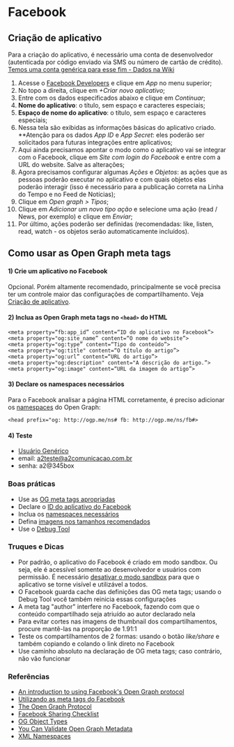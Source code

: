 # Facebook

## Criação de aplicativo 
Para a criação do aplicativo, é necessário uma conta de desenvolvedor (autenticada por código enviado via SMS ou número de cartão de crédito). [Temos uma conta genérica para esse fim - Dados na Wiki](http://wiki.a2/index.php/Senhas_da_A2_em_sites_e_aplicativos)

1. Acesse o [Facebook Developers](https://developers.facebook.com/) e clique em _App_ no menu superior;
2. No topo a direita, clique em _+Criar novo aplicativo_;
3. Entre com os dados especificados abaixo e clique em _Continuar_;
4. **Nome do aplicativo**: o título, sem espaço e caracteres especiais;
5. **Espaço de nome do aplicativo**: o título, sem espaço e caracteres especiais;
6. Nessa tela são exibidas as informações básicas do aplicativo criado. **Atenção para os dados _App ID_ e _App Secret_: eles poderão ser solicitados para futuras integrações entre aplicativos;
7. Aqui ainda precisamos apontar o modo como o aplicativo vai se integrar com o Facebook, clique em _Site com login do Facebook_ e entre com a URL do website. Salve as alterações;
8. Agora precisamos configurar algumas _Ações_ e _Objetos_: as ações que as pessoas poderão executar no aplicativo e com quais objetos elas poderão interagir (isso é necessário para a publicação correta na Linha do Tempo e no Feed de Notícias);
9. Clique em _Open graph > Tipos_;
10. Clique em _Adicionar um novo tipo ação_ e selecione uma ação (read / News, por exemplo) e clique em _Enviar_;
11. Por último, ações poderão ser definidas (recomendadas: like, listen, read, watch - os objetos serão automaticamente incluídos).

## Como usar as Open Graph meta tags
#### 1) Crie um aplicativo no Facebook
Opcional. Porém altamente recomendado, principalmente se você precisa ter um controle maior das configurações de compartilhamento. Veja [Criação de aplicativo](#cria%C3%A7%C3%A3o-de-aplicativo).

#### 2) Inclua as Open Graph meta tags no ```<head>``` do HTML

	<meta property=“fb:app_id” content=“ID do aplicativo no Facebook”>
	<meta property="og:site_name” content=“O nome do website”>
	<meta property="og:type” content=“Tipo do conteúdo”>
	<meta property="og:title" content=“O título do artigo”>
	<meta property="og:url” content=“URL do artigo”>
	<meta property="og:description" content="A descrição do artigo.”>
	<meta property="og:image" content=“URL da imagem do artigo”>

#### 3) Declare os namespaces necessários
Para o Facebook analisar a página HTML corretamente, é preciso adicionar os [namespaces](http://www.w3schools.com/xml/xml_namespaces.asp) do Open Graph:

	<head prefix="og: http://ogp.me/ns# fb: http://ogp.me/ns/fb#>

#### 4) Teste

* [Usuário Genérico](https://www.facebook.com/usuario.generico.9)
* email: a2teste@a2comunicacao.com.br
* senha: a2@345box

### Boas práticas
* Use as [OG meta tags apropriadas](https://developers.facebook.com/docs/opengraph/howtos/maximizing-distribution-media-content#tags)
* Declare o [ID do aplicativo do Facebook](https://help.yahoo.com/kb/yahoo-merchant-solutions/facebook-application-sln18861.html) 
* Inclua os [namespaces necessários](http://www.geoffhayward.eu/blog/you-can-validate-open-graph-metadata)
* Defina [imagens nos tamanhos recomendados](https://developers.facebook.com/docs/plugins/checklist/#images)
* Use o [Debug Tool](https://developers.facebook.com/tools/debug/)

### Truques e Dicas

* Por padrão, o aplicativo do Facebook é criado em modo sandbox. Ou seja, ele é acessível somente ao desenvolvedor e usuários com permissão. É necessário [desativar o modo sandbox](http://stackoverflow.com/questions/20706322/how-to-disable-sandbox-mode-for-app-in-new-facebook-developer) para que o aplicativo se torne visível e utilizável a todos.
* O Facebook guarda cache das definições das OG meta tags; usando o Debug Tool você também reinicia essas configurações
* A meta tag "author" interfere no Facebook, fazendo com que o conteúdo compartilhado seja atriuído ao autor declarado nela
* Para evitar cortes nas imagens de thumbnail dos compartilhamentos, procure mantê-las na proporção de 1.91:1
* Teste os compartilhamentos de 2 formas: usando o botão *like/share* e também copiando e colando o link direto no Facebook
* Use caminho absoluto na declaração de OG meta tags; caso contrário, não vão funcionar


### Referências

* [An introduction to using Facebook's Open Graph protocol](http://engageinteractive.co.uk/blog/an-introduction-to-using-facebooks-open-graph-protocol)
* [Utilizando as meta tags do Facebook](http://tableless.com.br/utilizando-meta-tags-facebook/)
* [The Open Graph Protocol](http://ogp.me/)  
* [Facebook Sharing Checklist](https://developers.facebook.com/docs/plugins/checklist/)  
* [OG Object Types](http://ogp.me/#types)
* [You Can Validate Open Graph Metadata](http://www.geoffhayward.eu/blog/you-can-validate-open-graph-metadata)
* [XML Namespaces](http://www.w3schools.com/xml/xml_namespaces.asp)  
